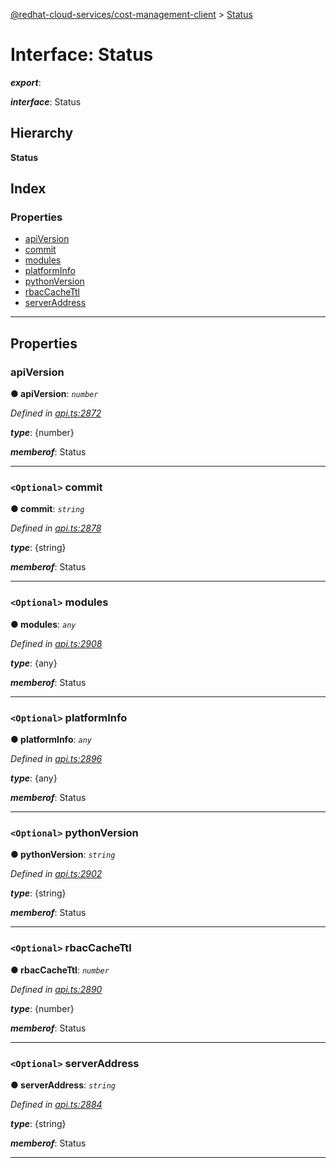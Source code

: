 [@redhat-cloud-services/cost-management-client](../README.md) > [Status](../interfaces/status.md)

# Interface: Status

*__export__*: 

*__interface__*: Status

## Hierarchy

**Status**

## Index

### Properties

* [apiVersion](status.md#apiversion)
* [commit](status.md#commit)
* [modules](status.md#modules)
* [platformInfo](status.md#platforminfo)
* [pythonVersion](status.md#pythonversion)
* [rbacCacheTtl](status.md#rbaccachettl)
* [serverAddress](status.md#serveraddress)

---

## Properties

<a id="apiversion"></a>

###  apiVersion

**● apiVersion**: *`number`*

*Defined in [api.ts:2872](https://github.com/RedHatInsights/javascript-clients/blob/master/packages/cost-management/api.ts#L2872)*

*__type__*: {number}

*__memberof__*: Status

___
<a id="commit"></a>

### `<Optional>` commit

**● commit**: *`string`*

*Defined in [api.ts:2878](https://github.com/RedHatInsights/javascript-clients/blob/master/packages/cost-management/api.ts#L2878)*

*__type__*: {string}

*__memberof__*: Status

___
<a id="modules"></a>

### `<Optional>` modules

**● modules**: *`any`*

*Defined in [api.ts:2908](https://github.com/RedHatInsights/javascript-clients/blob/master/packages/cost-management/api.ts#L2908)*

*__type__*: {any}

*__memberof__*: Status

___
<a id="platforminfo"></a>

### `<Optional>` platformInfo

**● platformInfo**: *`any`*

*Defined in [api.ts:2896](https://github.com/RedHatInsights/javascript-clients/blob/master/packages/cost-management/api.ts#L2896)*

*__type__*: {any}

*__memberof__*: Status

___
<a id="pythonversion"></a>

### `<Optional>` pythonVersion

**● pythonVersion**: *`string`*

*Defined in [api.ts:2902](https://github.com/RedHatInsights/javascript-clients/blob/master/packages/cost-management/api.ts#L2902)*

*__type__*: {string}

*__memberof__*: Status

___
<a id="rbaccachettl"></a>

### `<Optional>` rbacCacheTtl

**● rbacCacheTtl**: *`number`*

*Defined in [api.ts:2890](https://github.com/RedHatInsights/javascript-clients/blob/master/packages/cost-management/api.ts#L2890)*

*__type__*: {number}

*__memberof__*: Status

___
<a id="serveraddress"></a>

### `<Optional>` serverAddress

**● serverAddress**: *`string`*

*Defined in [api.ts:2884](https://github.com/RedHatInsights/javascript-clients/blob/master/packages/cost-management/api.ts#L2884)*

*__type__*: {string}

*__memberof__*: Status

___

